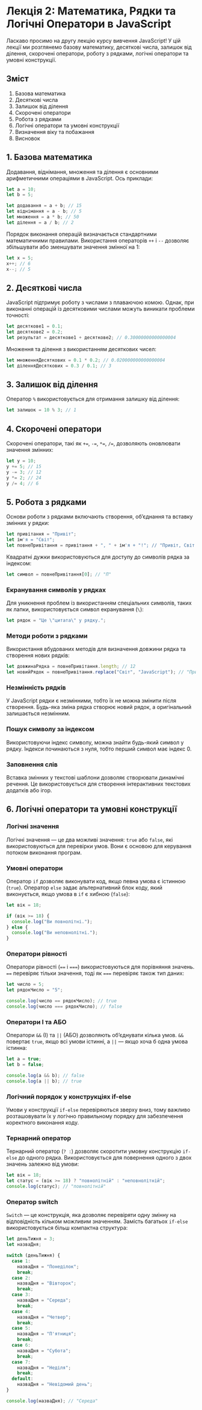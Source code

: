# Лекція 2: Математика, Рядки та Логічні Оператори в JavaScript

Ласкаво просимо на другу лекцію курсу вивчення JavaScript! У цій лекції ми розглянемо базову математику, десяткові числа, залишок від ділення, скорочені оператори, роботу з рядками, логічні оператори та умовні конструкції.

## Зміст

1. Базова математика
2. Десяткові числа
3. Залишок від ділення
4. Скорочені оператори
5. Робота з рядками
6. Логічні оператори та умовні конструкції
7. Визначення віку та побажання
8. Висновок

## 1. Базова математика

Додавання, віднімання, множення та ділення є основними арифметичними операціями в JavaScript. Ось приклади:

```javascript
let a = 10;
let b = 5;

let додавання = a + b; // 15
let віднімання = a - b; // 5
let множення = a * b; // 50
let ділення = a / b; // 2
```

Порядок виконання операцій визначається стандартними математичними правилами. Використання операторів `++` і `--` дозволяє збільшувати або зменшувати значення змінної на 1:

```javascript
let x = 5;
x++; // 6
x--; // 5
```

## 2. Десяткові числа

JavaScript підтримує роботу з числами з плаваючою комою. Однак, при виконанні операцій із десятковими числами можуть виникати проблеми точності:

```javascript
let десяткове1 = 0.1;
let десяткове2 = 0.2;
let результат = десяткове1 + десяткове2; // 0.30000000000000004
```

Множення та ділення з використанням десяткових чисел:

```javascript
let множенняДесяткових = 0.1 * 0.2; // 0.020000000000000004
let діленняДесяткових = 0.3 / 0.1; // 3
```

## 3. Залишок від ділення

Оператор `%` використовується для отримання залишку від ділення:

```javascript
let залишок = 10 % 3; // 1
```

## 4. Скорочені оператори

Скорочені оператори, такі як `+=`, `-=`, `*=`, `/=`, дозволяють оновлювати значення змінних:

```javascript
let y = 10;
y += 5; // 15
y -= 3; // 12
y *= 2; // 24
y /= 4; // 6
```

## 5. Робота з рядками

Основи роботи з рядками включають створення, об’єднання та вставку змінних у рядки:

```javascript
let привітання = "Привіт";
let ім'я = "Світ";
let повнеПривітання = привітання + ", " + ім'я + "!"; // "Привіт, Світ!"
```

Квадратні дужки використовуються для доступу до символів рядка за індексом:

```javascript
let символ = повнеПривітання[0]; // "П"
```

### Екранування символів у рядках

Для уникнення проблем із використанням спеціальних символів, таких як лапки, використовується символ екранування (`\`):

```javascript
let рядок = "Це \"цитата\" у рядку.";
```

### Методи роботи з рядками

Використання вбудованих методів для визначення довжини рядка та створення нових рядків:

```javascript
let довжинаРядка = повнеПривітання.length; // 12
let новийРядок = повнеПривітання.replace("Світ", "JavaScript"); // "Привіт, JavaScript!"
```

### Незмінність рядків

У JavaScript рядки є незмінними, тобто їх не можна змінити після створення. Будь-яка зміна рядка створює новий рядок, а оригінальний залишається незмінним.

### Пошук символу за індексом

Використовуючи індекс символу, можна знайти будь-який символ у рядку. Індекси починаються з нуля, тобто перший символ має індекс 0.

### Заповнення слів

Вставка змінних у текстові шаблони дозволяє створювати динамічні речення. Це використовується для створення інтерактивних текстових додатків або ігор.

## 6. Логічні оператори та умовні конструкції

### Логічні значення

Логічні значення — це два можливі значення: `true` або `false`, які використовуються для перевірки умов. Вони є основою для керування потоком виконання програм.

### Умовні оператори

Оператор `if` дозволяє виконувати код, якщо певна умова є істинною (`true`). Оператор `else` задає альтернативний блок коду, який виконується, якщо умова в `if` є хибною (`false`):

```javascript
let вік = 18;

if (вік >= 18) {
  console.log("Ви повнолітні.");
} else {
  console.log("Ви неповнолітні.");
}
```

### Оператори рівності

Оператори рівності (`==` і `===`) використовуються для порівняння значень. `==` перевіряє тільки значення, тоді як `===` перевіряє також тип даних:

```javascript
let число = 5;
let рядокЧисло = "5";

console.log(число == рядокЧисло); // true
console.log(число === рядокЧисло); // false
```

### Оператори І та АБО

Оператори `&&` (І) та `||` (АБО) дозволяють об’єднувати кілька умов. `&&` повертає `true`, якщо всі умови істинні, а `||` — якщо хоча б одна умова істинна:

```javascript
let a = true;
let b = false;

console.log(a && b); // false
console.log(a || b); // true
```

### Логічний порядок у конструкціях if-else

Умови у конструкції `if-else` перевіряються зверху вниз, тому важливо розташовувати їх у логічно правильному порядку для забезпечення коректного виконання коду.

### Тернарний оператор

Тернарний оператор (`? :`) дозволяє скоротити умовну конструкцію `if-else` до одного рядка. Використовується для повернення одного з двох значень залежно від умови:

```javascript
let вік = 18;
let статус = (вік >= 18) ? "повнолітній" : "неповнолітній";
console.log(статус); // "повнолітній"
```

### Оператор switch

`Switch` — це конструкція, яка дозволяє перевіряти одну змінну на відповідність кільком можливим значенням. Замість багатьох `if-else` використовується більш компактна структура:

```javascript
let деньТижня = 3;
let назваДня;

switch (деньТижня) {
  case 1:
    назваДня = "Понеділок";
    break;
  case 2:
    назваДня = "Вівторок";
    break;
  case 3:
    назваДня = "Середа";
    break;
  case 4:
    назваДня = "Четвер";
    break;
  case 5:
    назваДня = "П'ятниця";
    break;
  case 6:
    назваДня = "Субота";
    break;
  case 7:
    назваДня = "Неділя";
    break;
  default:
    назваДня = "Невідомий день";
}

console.log(назваДня); // "Середа"
```

